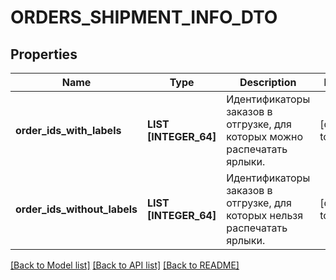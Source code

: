 # ORDERS_SHIPMENT_INFO_DTO

## Properties
Name | Type | Description | Notes
------------ | ------------- | ------------- | -------------
**order_ids_with_labels** | **LIST [INTEGER_64]** | Идентификаторы заказов в отгрузке, для которых можно распечатать ярлыки. | [default to null]
**order_ids_without_labels** | **LIST [INTEGER_64]** | Идентификаторы заказов в отгрузке, для которых нельзя распечатать ярлыки. | [default to null]

[[Back to Model list]](../README.md#documentation-for-models) [[Back to API list]](../README.md#documentation-for-api-endpoints) [[Back to README]](../README.md)


